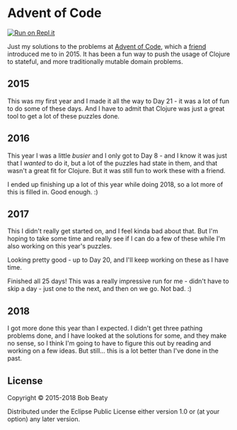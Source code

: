 # Advent of Code

[![Run on Repl.it](https://repl.it/badge/github/drbobbeaty/advent-of-code)](https://repl.it/github/drbobbeaty/advent-of-code)

Just my solutions to the problems at [Advent of Code](https://adventofcode.com),
which a [friend](https://github.com/hby/) introduced me to in 2015. It has been
a fun way to push the usage of Clojure to stateful, and more traditionally
mutable domain problems.

## 2015

This was my first year and I made it all the way to Day 21 - it was a lot of
fun to do some of these days. And I have to admit that Clojure was just a great
tool to get a lot of these puzzles done.

## 2016

This year I was a little _busier_ and I only got to Day 8 - and I know it was
just that I _wanted_ to do it, but a lot of the puzzles had state in them, and
that wasn't a great fit for Clojure. But it was still fun to work these with
a friend.

I ended up finishing up a lot of this year while doing 2018, so a lot more
of this is filled in. Good enough. :)

## 2017

This I didn't really get started on, and I feel kinda bad about that. But I'm
hoping to take some time and really see if I can do a few of these while I'm
also working on this year's puzzles.

Looking pretty good - up to Day 20, and I'll keep working on these as I have
time.

Finished all 25 days! This was a really impressive run for me - didn't have
to skip a day - just one to the next, and then on we go. Not bad. :)

## 2018

I got more done this year than I expected. I didn't get three pathing problems
done, and I have looked at the solutions for some, and they make no sense, so
I think I'm going to have to figure this out by reading and working on a few
ideas. But still... this is a lot better than I've done in the past.

## License

Copyright © 2015-2018 Bob Beaty

Distributed under the Eclipse Public License either version 1.0 or (at
your option) any later version.